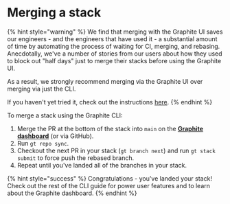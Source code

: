 # Merging a stack

{% hint style="warning" %}
We find that merging with the Graphite UI saves our engineers - and the engineers that have used it - a substantial amount of time by automating the process of waiting for CI, merging, and rebasing. Anecdotally, we've a number of stories from our users about how they used to block out "half days" just to merge their stacks before using the Graphite UI.

As a result, we strongly recommend merging via the Graphite UI over merging via just the CLI.

If you haven't yet tried it, check out the instructions [here](https://docs.graphite.dev/guides/graphite-dashboard/merging-your-pull-requests#merging-a-stack-of-prs).
{% endhint %}

To merge a stack using the Graphite CLI:

1. Merge the PR at the bottom of the stack into `main` on the [**Graphite dashboard**](https://app.graphite.dev) (or via GitHub).
2. Run `gt repo sync`.
3. Checkout the next PR in your stack (`gt branch next`) and run `gt stack submit` to force push the rebased branch.
4. Repeat until you've landed all of the branches in your stack.

{% hint style="success" %}
Congratulations - you've landed your stack!  Check out the rest of the CLI guide for power user features and to learn about the Graphite dashboard.
{% endhint %}